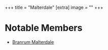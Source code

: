 +++
title = "Malterdale"
[extra]
image = ""
+++

# Notable Members

- [Branrum Malterdale](@/characters/branrum-malterdale.md)
